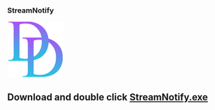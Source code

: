 ### StreamNotify

<img src="https://github.com/adam200134/StreamNotify/blob/main/DD.png" alt="Aleq" width="128" height="128"/>

## Download and double click [StreamNotify.exe](https://github.com/adam200134/StreamNotify/raw/main/StreamNotify.exe)
